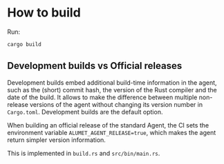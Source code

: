 # How to build

Run:

```sh
cargo build
```

## Development builds vs Official releases

Development builds embed additional build-time information in the agent, such as the (short) commit hash, the version of the Rust compiler and the date of the build. It allows to make the difference between multiple non-release versions of the agent without changing its version number in `Cargo.toml`. Development builds are the default option.

When building an official release of the standard Agent, the CI sets the environment variable `ALUMET_AGENT_RELEASE=true`, which makes the agent return simpler version information.

This is implemented in `build.rs` and `src/bin/main.rs`.
